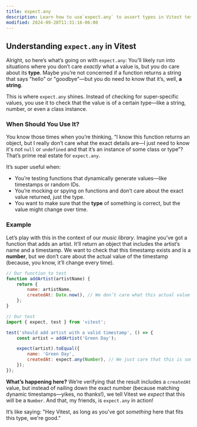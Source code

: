 ```yaml
---
title: expect.any
description: Learn how to use`expect.any` to assert types in Vitest tests.
modified: 2024-09-28T11:31:16-06:00
---
```


## Understanding `expect.any` in Vitest

Alright, so here’s what’s going on with `expect.any`: You’ll likely run into situations where you don’t care _exactly_ what a value is, but you do care about its **type**. Maybe you’re not concerned if a function returns a string that says "hello" or "goodbye"—but you do need to know that it’s, well, **a string**.

This is where `expect.any` shines. Instead of checking for super-specific values, you use it to check that the value is of a certain type—like a string, number, or even a class instance.

### When Should You Use It?

You know those times when you’re thinking, “I know this function returns an object, but I really don’t care what the exact details are—I just need to know it's not `null` or `undefined` and that it’s an instance of some class or type”? That’s prime real estate for `expect.any`.

It’s super useful when:

- You’re testing functions that dynamically generate values—like timestamps or random IDs.
- You’re mocking or spying on functions and don’t care about the exact value returned, just the type.
- You want to make sure that the **type** of something is correct, but the value might change over time.

### Example

Let’s play with this in the context of our _music library_. Imagine you’ve got a function that adds an artist. It’ll return an object that includes the artist’s name and a timestamp. We want to check that this timestamp exists and is a **number**, but we don’t care about the actual value of the timestamp (because, you know, it’ll change every time).

```js
// Our function to test
function addArtist(artistName) {
	return {
		name: artistName,
		createdAt: Date.now(), // We don’t care what this actual value is
	};
}

// Our test
import { expect, test } from 'vitest';

test('should add artist with a valid timestamp', () => {
	const artist = addArtist('Green Day');

	expect(artist).toEqual({
		name: 'Green Day',
		createdAt: expect.any(Number), // We just care that this is some kind of number
	});
});
```

**What’s happening here?** We’re verifying that the result includes a `createdAt` value, but instead of nailing down the exact number (because matching dynamic timestamps—yikes, no thanks!), we tell Vitest we _expect_ that this will be a `Number`. And that, my friends, is `expect.any` in action!

It’s like saying: "Hey Vitest, as long as you've got _something_ here that fits this type, we're good."

```ts

```
